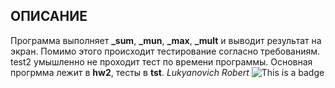 ## ОПИСАНИЕ
Программа выполняет **_sum**, **_mun**, **_max**, **_mult** 
и выводит  результат на экран. Помимо этого происходит тестирование
согласно требованиям. test2 умышленно не проходит тест по времени программы. Основная прогрмма лежит в __hw2__, тесты в __tst__.
_Lukyanovich Robert_
![This is a badge](https://github.com/github/docs/actions/workflows/main.yml/badge.svg)
